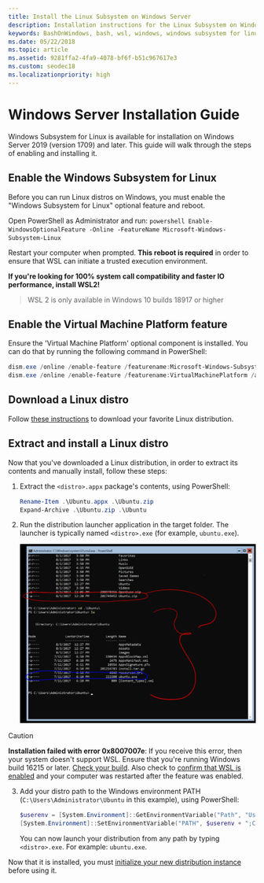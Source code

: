 ```yaml
---
title: Install the Linux Subsystem on Windows Server
description: Installation instructions for the Linux Subsystem on Windows Server.
keywords: BashOnWindows, bash, wsl, windows, windows subsystem for linux, windowssubsystem, ubuntu, windows server
ms.date: 05/22/2018
ms.topic: article
ms.assetid: 9281ffa2-4fa9-4078-bf6f-b51c967617e3
ms.custom: seodec18
ms.localizationpriority: high
---
```


# Windows Server Installation Guide

Windows Subsystem for Linux is available for installation on Windows Server 2019 (version 1709) and later. This guide will walk through the steps of enabling and installing it.

## Enable the Windows Subsystem for Linux

Before you can run Linux distros on Windows, you must enable the "Windows Subsystem for Linux" optional feature and reboot.

Open PowerShell as Administrator and run:
    ```powershell
    Enable-WindowsOptionalFeature -Online -FeatureName Microsoft-Windows-Subsystem-Linux
    ```

Restart your computer when prompted. **This reboot is required** in order to ensure that WSL can initiate a trusted execution environment.

**If you're looking for 100% system call compatibility and faster IO performance, install WSL2!**
> WSL 2 is only available in Windows 10 builds 18917 or higher

## Enable the Virtual Machine Platform feature

Ensure the 'Virtual Machine Platform' optional component is installed. You can do that by running the following command in PowerShell: 

```powershell
dism.exe /online /enable-feature /featurename:Microsoft-Windows-Subsystem-Linux /all /norestart
dism.exe /online /enable-feature /featurename:VirtualMachinePlatform /all /norestart
```

## Download a Linux distro

Follow [these instructions](install-manual.md) to download your favorite Linux distribution.

## Extract and install a Linux distro

Now that you've downloaded a Linux distribution, in order to extract its contents and manually install, follow these steps:

1. Extract the `<distro>.appx` package's contents, using PowerShell:

    ```powershell
    Rename-Item .\Ubuntu.appx .\Ubuntu.zip
    Expand-Archive .\Ubuntu.zip .\Ubuntu
    ```

2. Run the distribution launcher application in the target folder. The launcher is typically named `<distro>.exe` (for example, `ubuntu.exe`).

    ![Expanded Ubuntu distro on Windows Server](media/server-appx-expand.png)

> [!CAUTION]
> **Installation failed with error 0x8007007e**: If you receive this error, then your system doesn't support WSL. Ensure that you're running Windows build 16215 or later. [Check your build](troubleshooting.md#check-your-build-number). Also check to [confirm that WSL is enabled](troubleshooting.md#confirm-wsl-is-enabled) and your computer was restarted after the feature was enabled.  
    
3. Add your distro path to the Windows environment PATH (`C:\Users\Administrator\Ubuntu` in this example), using PowerShell:
        
    ```powershell
    $userenv = [System.Environment]::GetEnvironmentVariable("Path", "User")
    [System.Environment]::SetEnvironmentVariable("PATH", $userenv + ";C:\Users\Administrator\Ubuntu", "User")
    ```
    You can now launch your distribution from any path by typing `<distro>.exe`. For example: `ubuntu.exe`.

Now that it is installed, you must [initialize your new distribution instance](initialize-distro.md) before using it.
                                                                                                                                                                                                                                                                                                                                                                                                                                                                                                                                                                                                                        